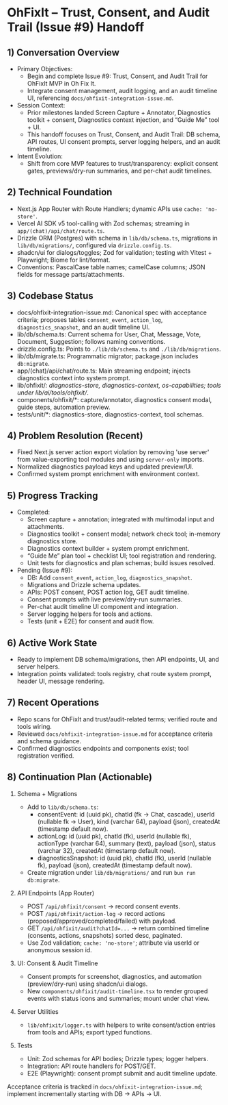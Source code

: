 # OhFixIt – Trust, Consent, and Audit Trail (Issue #9) Handoff

## 1) Conversation Overview
- Primary Objectives:
  - Begin and complete Issue #9: Trust, Consent, and Audit Trail for OhFixIt MVP in Oh Fix It.
  - Integrate consent management, audit logging, and an audit timeline UI, referencing `docs/ohfixit-integration-issue.md`.
- Session Context:
  - Prior milestones landed Screen Capture + Annotator, Diagnostics toolkit + consent, Diagnostics context injection, and “Guide Me” tool + UI.
  - This handoff focuses on Trust, Consent, and Audit Trail: DB schema, API routes, UI consent prompts, server logging helpers, and an audit timeline.
- Intent Evolution:
  - Shift from core MVP features to trust/transparency: explicit consent gates, previews/dry-run summaries, and per-chat audit timelines.

## 2) Technical Foundation
- Next.js App Router with Route Handlers; dynamic APIs use `cache: 'no-store'`.
- Vercel AI SDK v5 tool-calling with Zod schemas; streaming in `app/(chat)/api/chat/route.ts`.
- Drizzle ORM (Postgres) with schema in `lib/db/schema.ts`, migrations in `lib/db/migrations/`, configured via `drizzle.config.ts`.
- shadcn/ui for dialogs/toggles; Zod for validation; testing with Vitest + Playwright; Biome for lint/format.
- Conventions: PascalCase table names; camelCase columns; JSON fields for message parts/attachments.

## 3) Codebase Status
- docs/ohfixit-integration-issue.md: Canonical spec with acceptance criteria; proposes tables `consent_event`, `action_log`, `diagnostics_snapshot`, and an audit timeline UI.
- lib/db/schema.ts: Current schema for User, Chat, Message, Vote, Document, Suggestion; follows naming conventions.
- drizzle.config.ts: Points to `./lib/db/schema.ts` and `./lib/db/migrations`.
- lib/db/migrate.ts: Programmatic migrator; package.json includes `db:migrate`.
- app/(chat)/api/chat/route.ts: Main streaming endpoint; injects diagnostics context into system prompt.
- lib/ohfixit/*: diagnostics-store, diagnostics-context, os-capabilities; tools under lib/ai/tools/ohfixit/*.
- components/ohfixit/*: capture/annotator, diagnostics consent modal, guide steps, automation preview.
- tests/unit/*: diagnostics-store, diagnostics-context, tool schemas.

## 4) Problem Resolution (Recent)
- Fixed Next.js server action export violation by removing 'use server' from value-exporting tool modules and using `server-only` imports.
- Normalized diagnostics payload keys and updated preview/UI.
- Confirmed system prompt enrichment with environment context.

## 5) Progress Tracking
- Completed:
  - Screen capture + annotation; integrated with multimodal input and attachments.
  - Diagnostics toolkit + consent modal; network check tool; in-memory diagnostics store.
  - Diagnostics context builder + system prompt enrichment.
  - “Guide Me” plan tool + checklist UI; tool registration and rendering.
  - Unit tests for diagnostics and plan schemas; build issues resolved.
- Pending (Issue #9):
  - DB: Add `consent_event`, `action_log`, `diagnostics_snapshot`.
  - Migrations and Drizzle schema updates.
  - APIs: POST consent, POST action log, GET audit timeline.
  - Consent prompts with live preview/dry-run summaries.
  - Per-chat audit timeline UI component and integration.
  - Server logging helpers for tools and actions.
  - Tests (unit + E2E) for consent and audit flow.

## 6) Active Work State
- Ready to implement DB schema/migrations, then API endpoints, UI, and server helpers.
- Integration points validated: tools registry, chat route system prompt, header UI, message rendering.

## 7) Recent Operations
- Repo scans for OhFixIt and trust/audit-related terms; verified route and tools wiring.
- Reviewed `docs/ohfixit-integration-issue.md` for acceptance criteria and schema guidance.
- Confirmed diagnostics endpoints and components exist; tool registration verified.

## 8) Continuation Plan (Actionable)
1) Schema + Migrations
   - Add to `lib/db/schema.ts`:
     - consentEvent: id (uuid pk), chatId (fk -> Chat, cascade), userId (nullable fk -> User), kind (varchar 64), payload (json), createdAt (timestamp default now).
     - actionLog: id (uuid pk), chatId (fk), userId (nullable fk), actionType (varchar 64), summary (text), payload (json), status (varchar 32), createdAt (timestamp default now).
     - diagnosticsSnapshot: id (uuid pk), chatId (fk), userId (nullable fk), payload (json), createdAt (timestamp default now).
   - Create migration under `lib/db/migrations/` and run `bun run db:migrate`.

2) API Endpoints (App Router)
   - POST `/api/ohfixit/consent` → record consent events.
   - POST `/api/ohfixit/action-log` → record actions (proposed/approved/completed/failed) with payload.
   - GET `/api/ohfixit/audit?chatId=...` → return combined timeline (consents, actions, snapshots) sorted desc, paginated.
   - Use Zod validation; `cache: 'no-store'`; attribute via userId or anonymous session id.

3) UI: Consent & Audit Timeline
   - Consent prompts for screenshot, diagnostics, and automation (preview/dry-run) using shadcn/ui dialogs.
   - New `components/ohfixit/audit-timeline.tsx` to render grouped events with status icons and summaries; mount under chat view.

4) Server Utilities
   - `lib/ohfixit/logger.ts` with helpers to write consent/action entries from tools and APIs; export typed functions.

5) Tests
   - Unit: Zod schemas for API bodies; Drizzle types; logger helpers.
   - Integration: API route handlers for POST/GET.
   - E2E (Playwright): consent prompt submit and audit timeline update.

Acceptance criteria is tracked in `docs/ohfixit-integration-issue.md`; implement incrementally starting with DB → APIs → UI. 